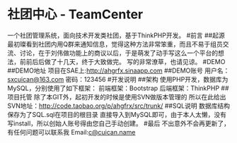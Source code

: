 社团中心 - TeamCenter
==========
一个社团管理系统，面向技术开发类社团，基于ThinkPHP开发。
#前言
##起源
最初璨看到社团内用Q群来通知信息，觉得这种方法非常笨重，而且不易于组员交流、讨论，在于刘伟做功能上的商议以后，于是萌发了动手写这么一个平台的想法，前前后后做了十几天，终于大致做完。
写的非常潦草，也请见谅。
#DEMO
##DEMO地址
项目在SAE上:http://ahgrfx.sinaapp.com
##DEMO账号
用户名：sxcuican@163.com
密码：123456
#开发说明
##架构
使用PHP开发，数据库为MySQL，分别使用了如下框架：
前端框架：Bootstrap
后端框架：ThinkPHP
##项目托管
除了本GIT外，起初开发的时候是使用SVN做版本管理的
所以在此给出SVN地址：http://code.taobao.org/p/ahgfrx/src/trunk/
##SQL说明
数据库结构保存为了SQL.sql在项目的根目录
直接导入到MySQL即可，由于本人太懒，没有写install，所以创始人账号得由您自己手动创建。
#最后
不出意外不会再更新了，有任何问题可以联系我 Email:c@cuican.name